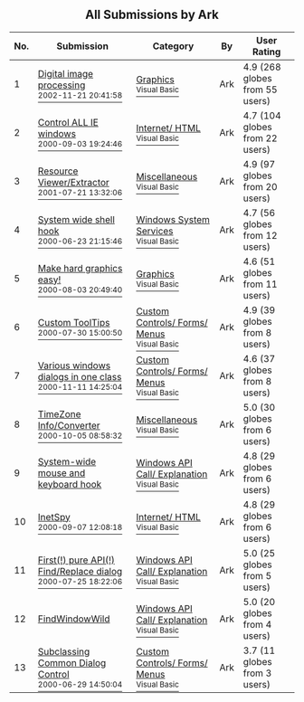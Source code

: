 ﻿<div align="center">

## All Submissions by Ark

</div>

No.  | Submission | Category | By   | User Rating
---- | ---------- | -------- | ---- | -----------
1 | [Digital image processing<br /><sup>2002-11-21 20:41:58</sup>](https://github.com/Planet-Source-Code/ark-digital-image-processing__1-41320) | [Graphics<br /><sup>Visual Basic</sup>](../ByCategory/graphics__1-46.md) | Ark | 4.9 (268 globes from 55 users)
2 | [Control ALL IE windows<br /><sup>2000-09-03 19:24:46</sup>](https://github.com/Planet-Source-Code/ark-control-all-ie-windows__1-11150) | [Internet/ HTML<br /><sup>Visual Basic</sup>](../ByCategory/internet-html__1-34.md) | Ark | 4.7 (104 globes from 22 users)
3 | [Resource Viewer/Extractor<br /><sup>2001-07-21 13:32:06</sup>](https://github.com/Planet-Source-Code/ark-resource-viewer-extractor__1-25890) | [Miscellaneous<br /><sup>Visual Basic</sup>](../ByCategory/miscellaneous__1-1.md) | Ark | 4.9 (97 globes from 20 users)
4 | [System wide shell hook<br /><sup>2000-06-23 21:15:46</sup>](https://github.com/Planet-Source-Code/ark-system-wide-shell-hook__1-9153) | [Windows System Services<br /><sup>Visual Basic</sup>](../ByCategory/windows-system-services__1-35.md) | Ark | 4.7 (56 globes from 12 users)
5 | [Make hard graphics easy\!<br /><sup>2000-08-03 20:49:40</sup>](https://github.com/Planet-Source-Code/ark-make-hard-graphics-easy__1-10342) | [Graphics<br /><sup>Visual Basic</sup>](../ByCategory/graphics__1-46.md) | Ark | 4.6 (51 globes from 11 users)
6 | [Custom ToolTips<br /><sup>2000-07-30 15:00:50</sup>](https://github.com/Planet-Source-Code/ark-custom-tooltips__1-9185) | [Custom Controls/ Forms/  Menus<br /><sup>Visual Basic</sup>](../ByCategory/custom-controls-forms-menus__1-4.md) | Ark | 4.9 (39 globes from 8 users)
7 | [Various windows dialogs in one class<br /><sup>2000-11-11 14:25:04</sup>](https://github.com/Planet-Source-Code/ark-various-windows-dialogs-in-one-class__1-9260) | [Custom Controls/ Forms/  Menus<br /><sup>Visual Basic</sup>](../ByCategory/custom-controls-forms-menus__1-4.md) | Ark | 4.6 (37 globes from 8 users)
8 | [TimeZone Info/Converter<br /><sup>2000-10-05 08:58:32</sup>](https://github.com/Planet-Source-Code/ark-timezone-info-converter__1-11825) | [Miscellaneous<br /><sup>Visual Basic</sup>](../ByCategory/miscellaneous__1-1.md) | Ark | 5.0 (30 globes from 6 users)
9 | [System\-wide mouse and keyboard hook<br />](https://github.com/Planet-Source-Code/ark-system-wide-mouse-and-keyboard-hook__1-9758) | [Windows API Call/ Explanation<br /><sup>Visual Basic</sup>](../ByCategory/windows-api-call-explanation__1-39.md) | Ark | 4.8 (29 globes from 6 users)
10 | [InetSpy<br /><sup>2000-09-07 12:08:18</sup>](https://github.com/Planet-Source-Code/ark-inetspy__1-11320) | [Internet/ HTML<br /><sup>Visual Basic</sup>](../ByCategory/internet-html__1-34.md) | Ark | 4.8 (29 globes from 6 users)
11 | [First\(\!\) pure API\(\!\) Find/Replace dialog<br /><sup>2000-07-25 18:22:06</sup>](https://github.com/Planet-Source-Code/ark-first-pure-api-find-replace-dialog__1-10260) | [Windows API Call/ Explanation<br /><sup>Visual Basic</sup>](../ByCategory/windows-api-call-explanation__1-39.md) | Ark | 5.0 (25 globes from 5 users)
12 | [FindWindowWild<br />](https://github.com/Planet-Source-Code/ark-findwindowwild__1-10259) | [Windows API Call/ Explanation<br /><sup>Visual Basic</sup>](../ByCategory/windows-api-call-explanation__1-39.md) | Ark | 5.0 (20 globes from 4 users)
13 | [Subclassing Common Dialog Control<br /><sup>2000-06-29 14:50:04</sup>](https://github.com/Planet-Source-Code/ark-subclassing-common-dialog-control__1-9239) | [Custom Controls/ Forms/  Menus<br /><sup>Visual Basic</sup>](../ByCategory/custom-controls-forms-menus__1-4.md) | Ark | 3.7 (11 globes from 3 users)
